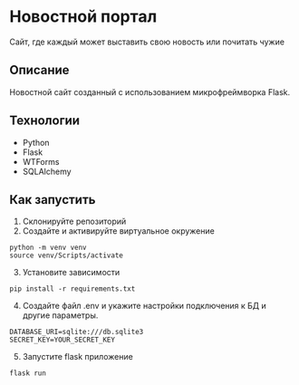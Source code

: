 # Новостной портал 
Сайт, где каждый может выставить свою новость или почитать чужие

## Описание 
Новостной сайт созданный с использованием микрофреймворка Flask.

## Технологии 
* Python
* Flask
* WTForms
* SQLAlchemy

## Как запустить 
 1. Склонируйте репозиторий
 2. Создайте и активируйте виртуальное окружение
```comandline
python -m venv venv
source venv/Scripts/activate
```
3. Установите зависимости
```comandline
pip install -r requirements.txt
```
4. Создайте файл .env и укажите настройки подключения к БД и другие параметры.
```comandline
DATABASE_URI=sqlite:///db.sqlite3
SECRET_KEY=YOUR_SECRET_KEY
```
5. Запустите flask приложение
``` comandline
flask run
```

